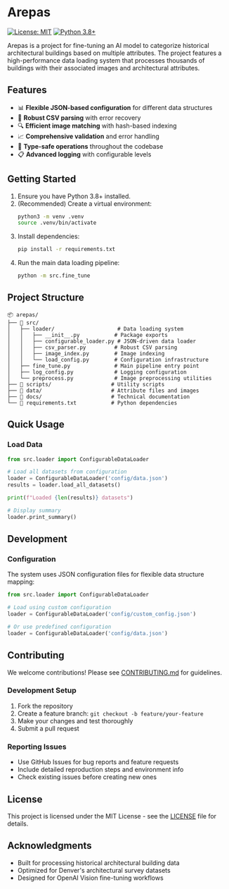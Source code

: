 # Arepas

[![License: MIT](https://img.shields.io/badge/License-MIT-yellow.svg)](https://opensource.org/licenses/MIT)
[![Python 3.8+](https://img.shields.io/badge/python-3.8+-blue.svg)](https://www.python.org/downloads/)

Arepas is a project for fine-tuning an AI model to categorize historical architectural buildings based on multiple attributes. The project features a high-performance data loading system that processes thousands of buildings with their associated images and architectural attributes.

## Features
- 📊 **Flexible JSON-based configuration** for different data structures
- 🔧 **Robust CSV parsing** with error recovery
- 🔍 **Efficient image matching** with hash-based indexing
- 📈 **Comprehensive validation** and error handling
- 🎯 **Type-safe operations** throughout the codebase
- 📋 **Advanced logging** with configurable levels

## Getting Started
1. Ensure you have Python 3.8+ installed.
2. (Recommended) Create a virtual environment:
   ```sh
   python3 -m venv .venv
   source .venv/bin/activate
   ```
3. Install dependencies:
   ```sh
   pip install -r requirements.txt
   ```
4. Run the main data loading pipeline:
   ```sh
   python -m src.fine_tune
   ```

## Project Structure
```
📦 arepas/
├── 🎯 src/
│   ├── loader/                    # Data loading system
│   │   ├── __init__.py           # Package exports
│   │   ├── configurable_loader.py # JSON-driven data loader
│   │   ├── csv_parser.py         # Robust CSV parsing
│   │   ├── image_index.py        # Image indexing
│   │   └── load_config.py        # Configuration infrastructure
│   ├── fine_tune.py              # Main pipeline entry point
│   ├── log_config.py             # Logging configuration
│   └── preprocess.py             # Image preprocessing utilities
├── 🔧 scripts/                   # Utility scripts
├── 📁 data/                      # Attribute files and images
├── 📄 docs/                      # Technical documentation
└── 🎯 requirements.txt           # Python dependencies
```
## Quick Usage

### Load Data
```python
from src.loader import ConfigurableDataLoader

# Load all datasets from configuration
loader = ConfigurableDataLoader('config/data.json')
results = loader.load_all_datasets()

print(f"Loaded {len(results)} datasets")

# Display summary
loader.print_summary()
```

## Development

### Configuration
The system uses JSON configuration files for flexible data structure mapping:
```python
from src.loader import ConfigurableDataLoader

# Load using custom configuration
loader = ConfigurableDataLoader('config/custom_config.json')

# Or use predefined configuration
loader = ConfigurableDataLoader('config/data.json')
```

## Contributing

We welcome contributions! Please see [CONTRIBUTING.md](CONTRIBUTING.md) for guidelines.

### Development Setup
1. Fork the repository
2. Create a feature branch: `git checkout -b feature/your-feature`
3. Make your changes and test thoroughly
4. Submit a pull request

### Reporting Issues
- Use GitHub Issues for bug reports and feature requests
- Include detailed reproduction steps and environment info
- Check existing issues before creating new ones

## License

This project is licensed under the MIT License - see the [LICENSE](LICENSE) file for details.

## Acknowledgments

- Built for processing historical architectural building data
- Optimized for Denver's architectural survey datasets
- Designed for OpenAI Vision fine-tuning workflows
